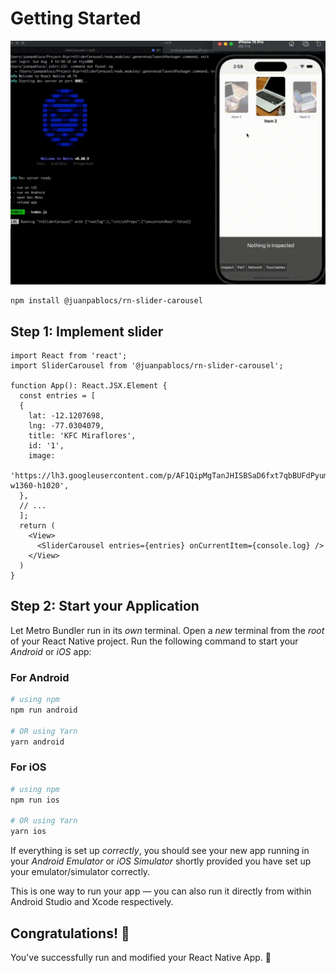 # Getting Started

<img src="https://raw.githubusercontent.com/retoIO/rn-slider-carousel/main/screen.gif" />

```
npm install @juanpablocs/rn-slider-carousel
```
## Step 1: Implement slider

```tsx
import React from 'react';
import SliderCarousel from '@juanpablocs/rn-slider-carousel';

function App(): React.JSX.Element {
  const entries = [
  {
    lat: -12.1207698,
    lng: -77.0304079,
    title: 'KFC Miraflores',
    id: '1',
    image:
      'https://lh3.googleusercontent.com/p/AF1QipMgTanJHISBSaD6fxt7qbBUFdPyumYn_IV8_acR=s1360-w1360-h1020',
  },
  // ...
  ];
  return (
    <View>
      <SliderCarousel entries={entries} onCurrentItem={console.log} />
    </View>
  )
}
```

## Step 2: Start your Application

Let Metro Bundler run in its _own_ terminal. Open a _new_ terminal from the _root_ of your React Native project. Run the following command to start your _Android_ or _iOS_ app:

### For Android

```bash
# using npm
npm run android

# OR using Yarn
yarn android
```

### For iOS

```bash
# using npm
npm run ios

# OR using Yarn
yarn ios
```

If everything is set up _correctly_, you should see your new app running in your _Android Emulator_ or _iOS Simulator_ shortly provided you have set up your emulator/simulator correctly.

This is one way to run your app — you can also run it directly from within Android Studio and Xcode respectively.

## Congratulations! :tada:

You've successfully run and modified your React Native App. :partying_face:
